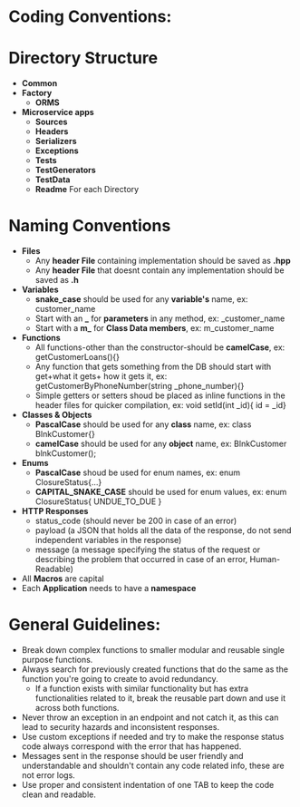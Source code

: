 # Coding Conventions:


# Directory Structure
- **Common**
- **Factory**
    - **ORMS**
- **Microservice apps**
    - **Sources**
    - **Headers**
    - **Serializers**
    - **Exceptions**
    - **Tests**
    - **TestGenerators**
    - **TestData**
    - **Readme** For each Directory


# Naming Conventions
- **Files**
    - Any **header File** containing implementation should be saved as **.hpp**
    - Any **header File** that doesnt contain any implementation should be saved as **.h**
- **Variables**
    - **snake_case** should be used for any **variable's** name, ex: customer_name
    - Start with an **_**  for **parameters** in any method, ex: _customer_name 
    - Start with a **m_**  for **Class Data members**, ex: m_customer_name 
- **Functions**
    - All functions-other than the constructor-should be **camelCase**, ex: getCustomerLoans(){}
    - Any function that gets something from the DB should start with get+what it gets+ how it gets it, ex: getCustomerByPhoneNumber(string _phone_number){}
    - Simple getters or setters shoud be placed as inline functions in the header files for quicker compilation, ex: void setId(int _id){ id = _id}
- **Classes & Objects**
    - **PascalCase** should be used for any **class** name, ex: class BlnkCustomer{}
    - **camelCase** should be used for any **object** name, ex: BlnkCustomer blnkCustomer();
- **Enums**
    - **PascalCase** shoud be used for enum names, ex: enum ClosureStatus{...}
    - **CAPITAL_SNAKE_CASE** should be used for enum values, ex: enum ClosureStatus{ UNDUE_TO_DUE }
- **HTTP Responses**
    - status_code (should never be 200 in case of an error)
    - payload (a JSON that holds all the data of the response, do not send independent variables in the response)
    - message (a message specifying the status of the request or describing the problem that occurred in case of an error, Human-Readable)
- All **Macros** are capital
- Each **Application** needs to have a **namespace**

# General Guidelines:
- Break down complex functions to smaller modular and reusable single purpose functions.
- Always search for previously created functions that do the same as the function you're going to create to avoid redundancy.
    - If a function exists with similar functionality but has extra functionalities related to it, break the reusable part down and use it across both functions. 
- Never throw an exception in an endpoint and not catch it, as this can lead to security hazards and inconsistent responses.
- Use custom exceptions if needed and try to make the response status code always correspond with the error that has happened.
- Messages sent in the response should be user friendly and understandable and shouldn't contain any code related info, these are not error logs.
- Use proper and consistent indentation of one TAB to keep the code clean and readable.

